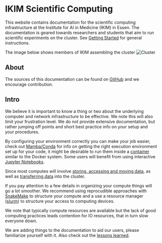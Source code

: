 # IKIM Scientific Computing

This website contains documentation for the scientific computing infrastructure at the Institute for AI in Medicine (IKIM) in Essen. The documentation is geared towards researchers and students that aim to run scientific experiments on the cluster. See [Getting Started](getting-started.md) for general instructions.

The image below shows members of IKIM assembling the cluster
![Cluster](./assets/cluster_barnraiser.png)

## About

The sources of this documentation can be found on [GitHub](https://github.com/IKIM-Essen/ClusterDocs) and we encourage contribution.

## Intro

We believe it is important to know a thing or two about the underlying computer and network infrastructure to be effective. We note this will also limit your frustration level. We do not provide extensive documentation, but rather jumping off points and short best practice info on your setup and your procedures.

  By configuring your environment correctly you can make your job easier, check out [Mamba/Conda](conda) for info on getting the right execution environment set up for your code, it might be desirable to run them inside a [container](apptainer) similar to the Docker system. Some users will benefit from using interactive [Jupyter Notebooks](jupyter).

  Since most computes will involve [storing, accessing and moving data](storage), as well as [transferring data](transfer) into the cluster.

  If you pay attention to a few details in organizing your compute things will go a lot smoother. We
  recommend using reprocudible approaches with [SnakeMake](snakemake) to structure your compute and a
  use a resource manager ([slurm](slurm)) to structure your access to computing devices.

  We note that typically compute resources are available but the lack of good computing practices leads
  contention for IO resources, that in turn slow everyone down.

We are adding things to the documentation to aid our users, please familiarize yourself with it. Also check out the [lessons learned](antipatterns).
